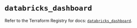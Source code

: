 # `databricks_dashboard`

Refer to the Terraform Registry for docs: [`databricks_dashboard`](https://registry.terraform.io/providers/databricks/databricks/1.49.0/docs/resources/dashboard).
